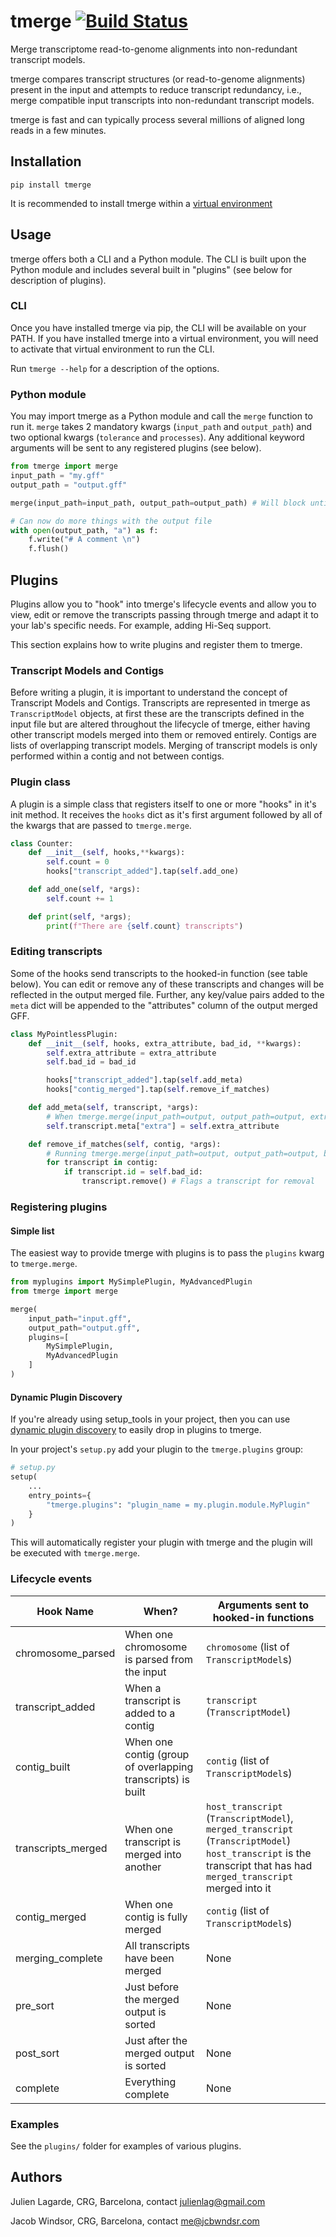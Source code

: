 # tmerge [![Build Status](https://travis-ci.com/jacobwindsor/tmerge.svg?branch=master)](https://travis-ci.com/jacobwindsor/tmerge)
Merge transcriptome read-to-genome alignments into non-redundant transcript models.

tmerge compares transcript structures (or read-to-genome alignments) present in the input and attempts to reduce transcript redundancy, i.e., merge compatible input transcripts into non-redundant transcript models.

tmerge is fast and can typically process several millions of aligned long reads in a few minutes.

## Installation
```
pip install tmerge
```

It is recommended to install tmerge within a [virtual environment](https://docs.python.org/3/tutorial/venv.html)


## Usage
tmerge offers both a CLI and a Python module. The CLI is built upon the Python module and includes several built in "plugins" (see below for description of plugins).

### CLI
Once you have installed tmerge via pip, the CLI will be available on your PATH. If you have installed tmerge into a virtual environment, you will need to activate that virtual environment to run the CLI.

Run `tmerge --help` for a description of the options.

### Python module
You may import tmerge as a Python module and call the `merge` function to run it. `merge` takes 2 mandatory kwargs (`input_path` and `output_path`) and two optional kwargs (`tolerance` and `processes`). Any additional keyword arguments will be sent to any registered plugins (see below). 

```python
from tmerge import merge
input_path = "my.gff"
output_path = "output.gff"

merge(input_path=input_path, output_path=output_path) # Will block until completion

# Can now do more things with the output file
with open(output_path, "a") as f:
    f.write("# A comment \n")
    f.flush()

```

## Plugins
Plugins allow you to "hook" into tmerge's lifecycle events and allow you to view, edit or remove the transcripts passing through tmerge and adapt it to your lab's specific needs. For example, adding Hi-Seq support.

This section explains how to write plugins and register them to tmerge. 

### Transcript Models and Contigs
Before writing a plugin, it is important to understand the concept of Transcript Models and Contigs. Transcripts are represented in tmerge as `TranscriptModel` objects, at first these are the transcripts defined in the input file but are altered throughout the lifecycle of tmerge, either having other transcript models merged into them or removed entirely. Contigs are lists of overlapping transcript models. Merging of transcript models is only performed within a contig and not between contigs.

### Plugin class
A plugin is a simple class that registers itself to one or more "hooks" in it's init method. It receives the `hooks` dict as it's first argument followed by all of the kwargs that are passed to `tmerge.merge`.

```python
class Counter:
    def __init__(self, hooks,**kwargs):
        self.count = 0
        hooks["transcript_added"].tap(self.add_one)

    def add_one(self, *args):
        self.count += 1

    def print(self, *args);
        print(f"There are {self.count} transcripts")
```

### Editing transcripts
Some of the hooks send transcripts to the hooked-in function (see table below). You can edit or remove any of these transcripts and changes will be reflected in the output merged file. Further, any key/value pairs added to the `meta` dict will be appended to the "attributes" column of the output merged GFF.

```python
class MyPointlessPlugin:
    def __init__(self, hooks, extra_attribute, bad_id, **kwargs):
        self.extra_attribute = extra_attribute
        self.bad_id = bad_id

        hooks["transcript_added"].tap(self.add_meta)
        hooks["contig_merged"].tap(self.remove_if_matches)

    def add_meta(self, transcript, *args):
        # When tmerge.merge(input_path=output, output_path=output, extra_attribute="Pointless") is ran 'extra: "Pointless"' will be added to the attributes column for every transcript
        self.transcript.meta["extra"] = self.extra_attribute

    def remove_if_matches(self, contig, *args):
        # Running tmerge.merge(input_path=output, output_path=output, bad_id="bad") will remove any transcript with the id of "bad" from the result
        for transcript in contig:
            if transcript.id = self.bad_id:
                transcript.remove() # Flags a transcript for removal
```

### Registering plugins
#### Simple list
The easiest way to provide tmerge with plugins is to pass the `plugins` kwarg to `tmerge.merge`.

```python
from myplugins import MySimplePlugin, MyAdvancedPlugin
from tmerge import merge

merge(
    input_path="input.gff",
    output_path="output.gff",
    plugins=[
        MySimplePlugin,
        MyAdvancedPlugin
    ]
)
```

#### Dynamic Plugin Discovery
If you're already using setup_tools in your project, then you can use [dynamic plugin discovery](https://setuptools.readthedocs.io/en/latest/setuptools.html#dynamic-discovery-of-services-and-plugins) to easily drop in plugins to tmerge.

In your project's `setup.py` add your plugin to the `tmerge.plugins` group:

```python
# setup.py
setup(
    ...
    entry_points={
        "tmerge.plugins": "plugin_name = my.plugin.module.MyPlugin"
    }
)
```

This will automatically register your plugin with tmerge and the plugin will be executed with `tmerge.merge`.

### Lifecycle events
| Hook Name          | When?                                                       | Arguments sent to hooked-in functions                                                                                                                               |
|--------------------|-------------------------------------------------------------|---------------------------------------------------------------------------------------------------------------------------------------------------------------------|
| chromosome_parsed  | When one chromosome is parsed from the input                | `chromosome` (list of `TranscriptModel`s)                                                                                                                           |
| transcript_added   | When a transcript is added to a contig                      | `transcript` (`TranscriptModel`)                                                                                                                                    |
| contig_built       | When one contig (group of overlapping transcripts) is built | `contig` (list of `TranscriptModel`s)                                                                                                                               |
| transcripts_merged | When one transcript is merged into another                  | `host_transcript` (`TranscriptModel`), `merged_transcript` (`TranscriptModel`)  `host_transcript` is the transcript that has had `merged_transcript` merged into it |
| contig_merged      | When one contig is fully merged                             | `contig` (list of `TranscriptModel`s)                                                                                                                               |
| merging_complete   | All transcripts have been merged                            | None                                                                                                                                                                |
| pre_sort           | Just before the merged output is sorted                     | None                                                                                                                                                                |
| post_sort          | Just after the merged output is sorted                      | None                                                                                                                                                                |
| complete           | Everything complete                                         | None                                                                                                                                                                |

### Examples
See the `plugins/` folder for examples of various plugins.


## Authors
Julien Lagarde, CRG, Barcelona, contact julienlag@gmail.com

Jacob Windsor, CRG, Barcelona, contact me@jcbwndsr.com